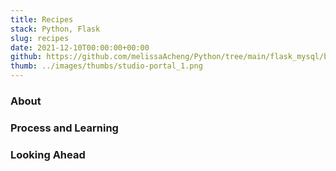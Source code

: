 ```yaml
---
title: Recipes
stack: Python, Flask
slug: recipes
date: 2021-12-10T00:00:00+00:00
github: https://github.com/melissaAcheng/Python/tree/main/flask_mysql/belt_review/recipes
thumb: ../images/thumbs/studio-portal_1.png
---
```


<!-- Screenshot of the project -->

<!-- About the project, what it does -->

### About

<!-- Any problems encountered -->

### Process and Learning

<!-- Next steps -->

### Looking Ahead

